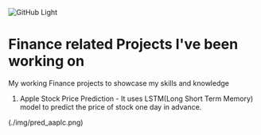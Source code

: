 ![GitHub Light](https://github.com/github-light.png#gh-dark-mode-only)
# Finance related Projects I've been working on

My working Finance projects to showcase my skills and knowledge

1. Apple Stock Price Prediction - It uses LSTM(Long Short Term Memory) model to predict the price of stock one day in advance.

(./img/pred_aaplc.png)
